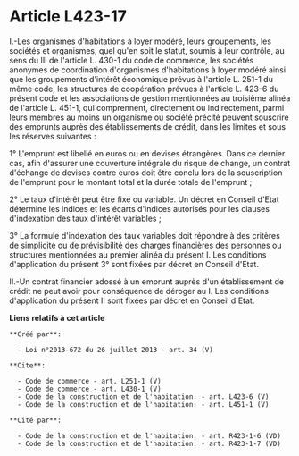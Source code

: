 # Article L423-17

I.-Les organismes d'habitations à loyer modéré, leurs groupements, les sociétés et organismes, quel qu'en soit le statut,
soumis à leur contrôle, au sens du III de l'article L. 430-1 du code de commerce, les sociétés anonymes de coordination
d'organismes d'habitations à loyer modéré ainsi que les groupements d'intérêt économique prévus à l'article L. 251-1 du même
code, les structures de coopération prévues à l'article L. 423-6 du présent code et les associations de gestion mentionnées
au troisième alinéa de l'article L. 451-1, qui comprennent, directement ou indirectement, parmi leurs membres au moins un
organisme ou société précité peuvent souscrire des emprunts auprès des établissements de crédit, dans les limites et sous les
réserves suivantes : 

1° L'emprunt est libellé en euros ou en devises étrangères. Dans ce dernier cas, afin d'assurer une couverture intégrale du
risque de change, un contrat d'échange de devises contre euros doit être conclu lors de la souscription de l'emprunt pour le
montant total et la durée totale de l'emprunt ; 

2° Le taux d'intérêt peut être fixe ou variable. Un décret en Conseil d'Etat détermine les indices et les écarts d'indices
autorisés pour les clauses d'indexation des taux d'intérêt variables ; 

3° La formule d'indexation des taux variables doit répondre à des critères de simplicité ou de prévisibilité des charges
financières des personnes ou structures mentionnées au premier alinéa du présent I. Les conditions d'application du présent
3° sont fixées par décret en Conseil d'Etat. 

II.-Un contrat financier adossé à un emprunt auprès d'un établissement de crédit ne peut avoir pour conséquence de déroger au
I. Les conditions d'application du présent II sont fixées par décret en Conseil d'Etat.

**Liens relatifs à cet article**

	**Créé par**:

	  - Loi n°2013-672 du 26 juillet 2013 - art. 34 (V)

	**Cite**:

	  - Code de commerce - art. L251-1 (V)
	  - Code de commerce - art. L430-1 (V)
	  - Code de la construction et de l'habitation. - art. L423-6 (V)
	  - Code de la construction et de l'habitation. - art. L451-1 (V)

	**Cité par**:

	  - Code de la construction et de l'habitation. - art. R423-1-6 (VD)
	  - Code de la construction et de l'habitation. - art. R423-1-7 (VD)
